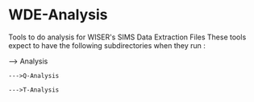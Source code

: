 # WDE-Analysis
Tools to do analysis for WISER's SIMS Data Extraction Files
These tools expect to have the following subdirectories when they run :

--> Analysis

    --->Q-Analysis

    --->T-Analysis
